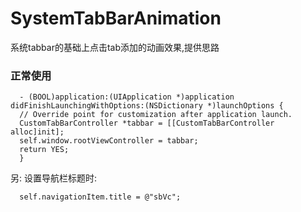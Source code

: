 # SystemTabBarAnimation
系统tabbar的基础上点击tab添加的动画效果,提供思路
### 正常使用
      - (BOOL)application:(UIApplication *)application didFinishLaunchingWithOptions:(NSDictionary *)launchOptions {
      // Override point for customization after application launch.
      CustomTabBarController *tabbar = [[CustomTabBarController alloc]init];
      self.window.rootViewController = tabbar;
      return YES;
      }
  
  另:
  设置导航栏标题时:
      
      self.navigationItem.title = @"sbVc";
